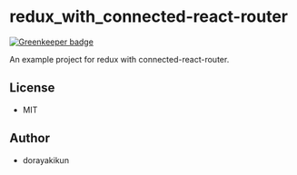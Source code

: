 # redux_with_connected-react-router

[![Greenkeeper badge](https://badges.greenkeeper.io/dorayakikun/redux_with_connected-react-router.svg)](https://greenkeeper.io/)

An example project for redux with connected-react-router.

## License

* MIT

## Author

* dorayakikun